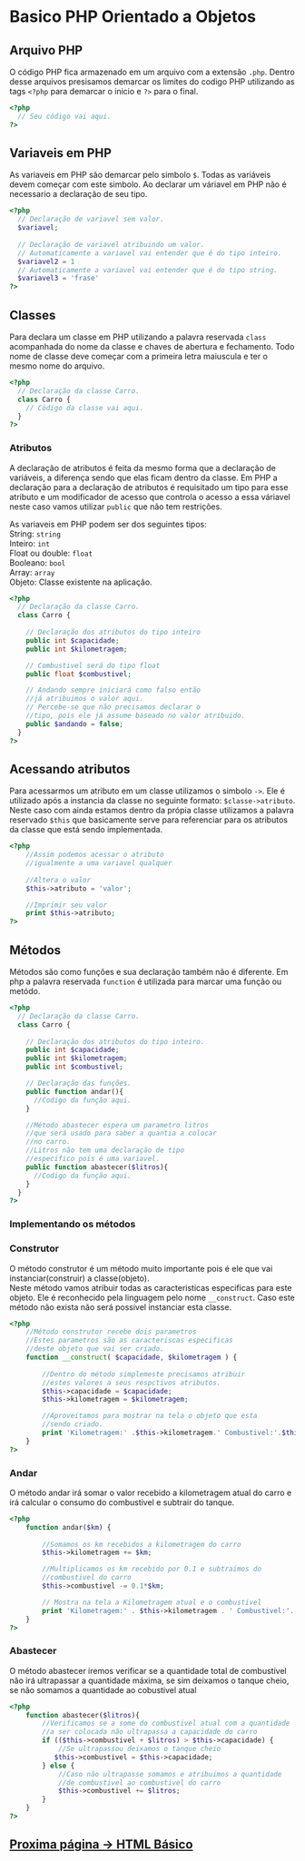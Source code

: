 
# Basico PHP Orientado a Objetos

## Arquivo PHP

O código PHP fica armazenado em um arquivo com a extensão `.php`.
Dentro desse arquivos presisamos demarcar os limites do codigo PHP utilizando as tags `<?php` para demarcar o inicio e `?>` para o final.

```php
<?php
  // Seu código vai aqui.
?>
```

## Variaveis em PHP

As variaveis em PHP são demarcar pelo simbolo `$`.
Todas as variáveis devem começar com este simbolo.
Ao declarar um váriavel em PHP não é necessario a declaração de seu tipo.

```php
<?php
  // Declaração de variavel sem valor.
  $variavel;
  
  // Declaração de variavel atribuindo um valor.
  // Automaticamente a variavel vai entender que é do tipo inteiro.
  $variavel2 = 1
  // Automaticamente a variavel vai entender que é do tipo string.
  $variavel3 = 'frase'
?>
```

## Classes

Para declara um classe em PHP utilizando a palavra reservada `class` acompanhada do nome da classe e chaves de abertura e fechamento.
Todo nome de classe deve começar com a primeira letra maiuscula e ter o mesmo nome do arquivo.

```php
<?php
  // Declaração da classe Carro.
  class Carro {
    // Código da classe vai aqui.
  }
?>
```
### Atributos

A declaração de atributos é feita da mesmo forma que a declaração de variáveis, a diferença sendo que elas ficam dentro da classe.
Em PHP a declaração para a declaração de atributos é requisitado um tipo para esse atributo e um modificador de acesso que controla o acesso a essa váriavel neste caso vamos utilizar `public` que não tem restrições.

As variaveis em PHP podem ser dos seguintes tipos:  
String: `string`  
Inteiro: `int`  
Float ou double: `float`  
Booleano: `bool`  
Array: `array`  
Objeto: Classe existente na aplicação.

```php
<?php
  // Declaração da classe Carro.
  class Carro {
    
    // Declaração dos atributos do tipo inteiro
    public int $capacidade;
    public int $kilometragem;

    // Combustivel será do tipo float
    public float $combustivel;

    // Andando sempre iniciará como falso então 
    //já atribuimos o valor aqui.
    // Percebe-se que não precisamos declarar o 
    //tipo, pois ele já assume baseado no valor atribuido.
    public $andando = false;
  }
?>
```


## Acessando atributos
Para acessarmos um atributo em um classe utilizamos o simbolo `->`.
Ele é utilizado após a instancia da classe no seguinte formato:   `$classe->atributo`.
Neste caso com ainda estamos dentro da própia classe utilizamos a palavra reservado `$this` que basicamente serve para referenciar para os atributos da classe que está sendo implementada.

```php
<?php
    //Assim podemos acessar o atributo
    //igualmente a uma variavel qualquer
    
    //Altera o valor
    $this->atributo = 'valor';

    //Imprimir seu valor
    print $this->atributo;
?>
```
## Métodos
Métodos são como funções e sua declaração também não é diferente.
Em php a palavra reservada `function` é utilizada para marcar uma função ou metódo.

```php
<?php
  // Declaração da classe Carro.
  class Carro {
    
    // Declaração dos atributos do tipo inteiro.
    public int $capacidade;
    public int $kilometragem;
    public int $combustivel;

    // Declaração das funções.
    public function andar(){
      //Codigo da função aqui.
    }

    //Método abastecer espera um parametro litros
    //que será usado para saber a quantia a colocar 
    //no carro.
    //Litros não tem uma declaração de tipo 
    //especifico pois é uma variavel.
    public function abastecer($litros){
      //Codigo da função aqui.
    }
  }
?>
```


### Implementando os métodos
### Construtor
O método construtor é um método muito importante pois é ele que vai instanciar(construir) a classe(objeto).  
Neste método vamos atribuir todas as caracteristicas especificas para este objeto.
Ele é reconhecido pela linguagem pelo nome `__construct`. Caso este método não exista não será possivel instanciar esta classe.


```php
<?php
    //Método construtor recebe dois parametros
    //Estes parametros são as caracteriscas especificas
    //deste objeto que vai ser criado.
    function __construct( $capacidade, $kilometragem ) {
        
        //Dentro do método simplemeste precisamos atribuir
        //estes valores a seus respctivos atributos.
        $this->capacidade = $capacidade;
        $this->kilometragem = $kilometragem;

        //Aproveitamos para mostrar na tela o objeto que esta
        //sendo criado.
        print 'Kilometragem:' .$this->kilometragem.' Combustivel:'.$this->combustivel.'<br>'; 
    }
?>
```

### Andar
O método andar irá somar o valor recebido a kilometragem atual do carro e irá calcular o consumo do combustivel e subtrair do tanque.

```php
<?php
    function andar($km) {
    
        //Somamos os km recebidos a kilometragem do carro
        $this->kilometragem += $km;

        //Multiplicamos os km recebido por 0.1 e subtraimos do 
        //combustivel do carro
        $this->combustivel -= 0.1*$km;

        // Mostra na tela a Kilometragem atual e o combustivel
        print 'Kilometragem:' . $this->kilometragem . ' Combustivel:'.  $this->combustivel . '<br>'; 
    }
?>
```

### Abastecer
O método abastecer iremos verificar se a quantidade total de combustivel não irá ultrapassar a quantidade máxima, se sim deixamos o tanque cheio, se não somamos a quantidade ao cobustivel atual


```php
<?php
    function abastecer($litros){
        //Verificamos se a some do combustivel atual com a quantidade
        //a ser colocada não ultrapassa a capacidade do carro
        if (($this->combustivel + $litros) > $this->capacidade) {
            //Se ultrapassou deixamos o tanque cheio 
           $this->combustivel = $this->capacidade;
        } else {
            //Caso não ultrapasse somamos e atribuimos a quantidade
            //de combustivel ao combustivel do carro
            $this->combustivel += $litros;
        }
    }
?>
```

## [Proxima página -> HTML Básico](html.md)
